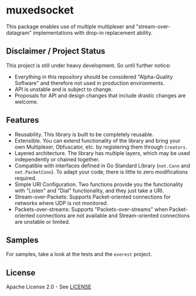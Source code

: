 # muxedsocket
This package enables use of multiple multiplexer and "stream-over-datagram" implementations with drop-in replacement
ability.

## Disclaimer / Project Status
This project is still under heavy development. So until further notice:
- Everything in this repository should be considered "Alpha-Quality Software" and therefore not used in production environments.
- API is unstable and is subject to change.
- Proposals for API and design changes that include drastic changes are welcome.

## Features
- Reusability. This library is built to be completely reusable.
- Extensible. You can extend functionality of the library and bring your own Multiplexer, Obfuscator, etc. 
  by registering them through `Creators`.
- Layered architecture. The library has multiple layers, which may be used independently or chained together.
- Compatible with interfaces defined in Go Standard Library (`net.Conn` and `net.PacketConn`). To adapt your code, there
  is little to zero modifications required.
- Simple URI Configuration. Two functions provide you the functionality with "Listen" and "Dial" functionality,
  and they just take a URI.
- Stream-over-Packets: Supports Packet-oriented connections for networks where UDP is not monitored.
- Packets-over-streams: Supports "Packets-over-streams" when Packet-oriented connections are not available and 
  Stream-oriented connections are unstable or limited.

## Samples
For samples, take a look at the tests and the `everest` project.

## License
Apache License 2.0 - See [LICENSE](LICENSE)
